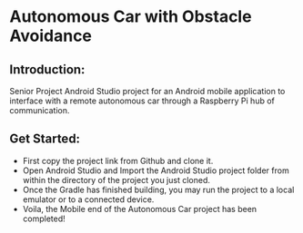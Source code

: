 # Autonomous Car with Obstacle Avoidance 
## Introduction:
Senior Project Android Studio project for an Android mobile application to interface with a remote autonomous car through a Raspberry Pi hub of communication. 
## Get Started: 
* First copy the project link from Github and clone it. 
* Open Android Studio and Import the Android Studio project folder from within the directory of the project you just cloned. 
* Once the Gradle has finished building, you may run the project to a local emulator or to a connected device. 
* Voila, the Mobile end of the Autonomous Car project has been completed! 
